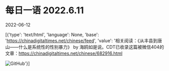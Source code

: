 # 每日一语 2022.6.11

2022-06-12

[{'type': 'text/html', 'language': None, 'base': 'https://chinadigitaltimes.net/chinese/feed', 'value': '相关阅读：《从丰县到唐山——什么是系统性的性别暴力》 by 海鸥如是说。CDT已收录这篇被微信404的文章：https://chinadigitaltimes.net/chinese/682916.html

![GitHub](https://chinadigitaltimes.net/chinese/files/2022/06/20220611_dailyquote.png)'}]